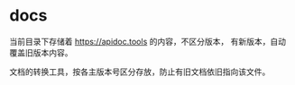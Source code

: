 # docs

当前目录下存储着 <https://apidoc.tools> 的内容，不区分版本，
有新版本，自动覆盖旧版本内容。

文档的转换工具，按各主版本号区分存放，防止有旧文档依旧指向该文件。

